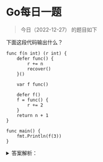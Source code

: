 # Go每日一题

> 今日（2022-12-27） 的题目如下

下面这段代码输出什么？

```golang
func f(n int) (r int) {
	defer func() {
		r += n
		recover()
	}()

	var f func()

	defer f()
	f = func() {
		r += 2
	}
	return n + 1
}

func main() {
	fmt.Println(f(3))
}
```

<details>
<summary>答案解析：</summary>
<div>

参考答案及解析：7。

[Golang中的Defer必掌握的7知识点](https://studygolang.com/articles/27408)

</div>
</details>